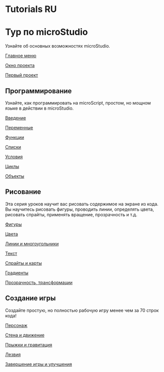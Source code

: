 # Tutorials RU

# Тур по microStudio

Узнайте об основных возможностях microStudio.

[Главное меню](/tutorials/ru/tour/1_menu.md)

[Окно проекта](/tutorials/ru/tour/2_project.md)

[Первый проект](/tutorials/ru/tour/3_first_project.md)


## Программирование

Узнайте, как программировать на microScript, простом, но мощном языке в действии в microStudio.

[Введение](/tutorials/ru/programming/1_intro.md)

[Переменные](/tutorials/ru/programming/2_variables.md)

[Функции](/tutorials/ru/programming/3_functions.md)

[Списки](/tutorials/ru/programming/4_lists.md)

[Условия](/tutorials/ru/programming/5_conditions.md)

[Циклы](/tutorials/ru/programming/6_loops.md)

[Объекты](/tutorials/ru/programming/7_objects.md)

## Рисование

Эта серия уроков научит вас рисовать содержимое на экране из кода. Вы научитесь рисовать фигуры, проводить линии, определять цвета, рисовать спрайты, применять вращение, прозрачность и т.д.

[Фигуры](/tutorials/ru/drawing/1_shapes.md)

[Цвета](/tutorials/ru/drawing/2_colors.md)

[Линии и многоугольники](/tutorials/ru/drawing/3_lines.md)

[Текст](/tutorials/ru/drawing/4_text.md)

[Спрайты и карты](/tutorials/ru/drawing/5_sprites.md)

[Градиенты](/tutorials/ru/drawing/6_gradients.md)

[Прозрачность, трансформации](/tutorials/ru/drawing/7_transforms.md)



## Создание игры

Создайте простую, но полностью рабочую игру менее чем за 70 строк кода!

[Персонаж](/tutorials/ru/game/1_hero.md)

[Стена и движение](/tutorials/ru/game/2_wall.md)

[Прыжки и гравитация](/tutorials/ru/game/3_jump.md)

[Лезвия](/tutorials/ru/game/4_blades.md)

[Завершение игры и улучшения](/tutorials/ru/game/5_gameloop.md)